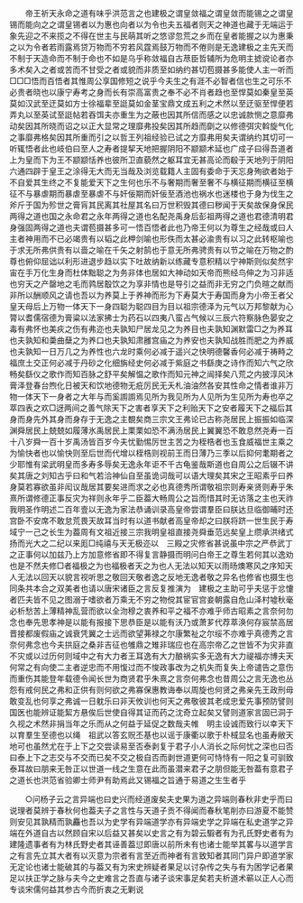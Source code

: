 <!-- { "loadSidebar": true } -->
　　帝王祈天永命之道有味乎洪范言之也建极之谓皇敛福之谓皇敛而能锡之之谓皇锡而能向之之谓皇锡者以为惠也向者以为令也夫五福者则天之神道也藏于无端运于象先迎之不来揽之不得在世主与民萌其听之悠谬忽荒之乡而在皇者能握之以为惠秉之以为令者若雨露焉贷万物而不穷若风霆焉鼓万物而不倦则是无逸建极之主先天而不制于天造命而不制于命也不如是乌乎称敛福自古荩臣哲辅所为危明主摅谠论者亦多术矣入之者或苦而不甘受之者或貌而非质至如纳约甚切苞摄甚多能使人主一听而□□□悟而百悟者其惟周公享国修短之说乎今夫生之有涯不必智者信也生之可乐不必贵者晓也以康宁寿考之身而长有崇高富贵之奉不必不肖者趋也至悍莫如秦皇至英莫如汉武至迂莫如方士徐福辈至誔莫如金茎宝鼎文成五利之术然以至迂驱至悍便若弄丸以至英试至誔帖若吞饵夫亦重生为之蔽也因其所信而感之以忠诚款恻之意靡弗动矣因其所晓而诏之以正大显常之理靡弗投矣因其所趋而劘之以修德弭灾斡旋气化之事靡弗格矣因其所重而引之以哲王列祖经验已试之方靡弗用矣夫谓纳约其切可一听辄悟者此也岐伯曰至人之寿者提挈天地把握阴阳不颛颛术延也广成子曰得吾道者上为皇而下为王不颛颛恬养也彼所卫直藐然之躯耳宜无甚高论而殽于天地列于阴阳六通四辟于皇王之涂得无大而无当哉及浏览载籍人主固有委命于天忘身殉欲者始于不自爱其生终之不复能爱天下之生何也乐不与奢期而奢至奢不与横征期而横征至横征不与暴虐期而暴虐至暴虐不与奸佞期而奸佞至酒池也祸水也迷楼也于身为伐生之斧斤于国为殄世之膏肓其民离其社屋其名曰万世积毁其德曰秽闻于天矣故保身保民两得之道也国之永命君之永年两得之道也名配尧禹身后彭祖两得之道也君德清明君身强固两得之道也夫谓苞摄甚多可一悟百悟者此也乃帝王何以为尊生之经哉或曰人主者神用而不已必竭贵有以韬之此柙剑喻也形佚而太甚必渝贵有以习之此转枢喻也于求无所弗供贵有以啬之喻在千矢之射鹄也于意无所弗骋贵有以节之喻在万物之酌尊也俯仰屈诎以利形进退步趋以实下吐故纳新以练藏专意积精以宁神斯则似矣然宇宙在手万化生身而杜体黜聪之为务非体也居如大神动如天帝而熊经鸟伸之为习非适也穷天之产罄地之毛而鹑居鷇饮之为享非情也是导引之益而非无穷之门负暄之献而非所以酬顺风之请也吾以为养莫上于养神而形为下寿莫大于寿国而身为小帝王者父皇天母后上万物一体天下一身四聪为聪四目为目以祖宗德泽为元气以万邦黎献为心膂以耆儒宿德为膏粱以法家拂士为药石以四夷八蛮占气候以三辰六符察脉色晏安之毒有弗怀也美疢之伤有弗迩也夫孰知尸居龙见之为养目也夫孰知渊默雷□之为养耳也夫孰知和羮曲蘖之为养口也夫孰知肃雝宫庙之为养安也夫孰知战胜而肥之为养威也夫孰知一日万几之为养性也六龙时乘何必减于遥兴之快明德馨香何必减于祷畤之福庶土交正何必减于丹砂之化细旃经史何必减于紫庭之书繇庚之诗作而知六气之欣畅矣繇仪之歌作而知百脉之舒平矣解愠之歌作而知元神之闿择矣八荒之内披淳风沐膏泽登春台煦化日被天和饮地德物无疪厉民无夭札油油然各安其性命之情者谁非万物一体天下一身者之大年与而奚謭謭焉见所为我见所为人见所为生见所为寿也卒之萃四表之欢□迓两间之善气除天下之害者享天下之利贻天下之安者履天下之福后其身而身先外其身而身存于无逸之主覩矣商三宗文王弗论已古称尧居民上振振如临深渊舜居民上兢兢如履薄氷禹居民上栗栗如恐不满汤居民上翼翼恐不敢息然尧寿一百十八岁舜一百十岁禹汤皆百岁今夫忧勤惕厉世主苦之为桎梏者也玉食威福世主乘之为愉快者也以愉快则至后世而代增以桎梏则视前王而日薄乃三季以后抑何耄期者之少耶惟有梁武明皇而多寿多辱矣无逸永年讵不千古龟鉴哉斯道也自周公之后辍不讲矣其唐之刘知古乎曰和气若洽神仙自至虽诡词哉可以语大理矣其宋之王昭素乎曰养身莫若寡欲虽非闳议哉居其要矣进而求之必也真德秀所谓敬祖宗则寿亲贤则寿乎朱熹所谓修德正事反灾为祥则永年乎二臣葢大畅周公之旨而惜其时无访落之主也天祚我明圣作明述二百年壹以无逸为家法恭诵训录高皇帝尝谓羣臣曰朕达旦临御晡时还宫卧不安席不敢怠荒畏天故耳当时有以道书献者高皇帝却之曰朕将跻一世生民于寿域宁一己之长生为葢周有文祖近接三宗我明皇祖直接尧舜垂范远矣皇上缵承洪绪式扬而光大之二纪以来厖□纯禧与天无极迩以　三殿之灾修省甚说虽中宗之严恭武丁之正事何以加兹乃上方加意修省即不得复言静摄而明问白帝王之尊生若何其以逸劝也是不然夫修□者福极之为也福极者天之为也人无法以知天以雨旸燠寒风之序知天人无法以回天以貌言视听思之敬回天敬者逸之反地无逸者敬之异名也修省也摄生也同条共本合之双美者也请以唐宋诸臣之言反复推演为　建极之主助可乎夫惩于忿懥者匹夫皆不见之图溺于嗜欲者万乘无不穷之物傥其宦官宫妾朝露自危山泽村墟秋毫必析愁苦上薄精神乱营而欲以全沕穆之衷养和平之福不亦难乎师古昭素之言奈何勿念也奉先思孝神是以能有报接下思恭臣是以能有沃乃或萧芗代荐萃涣何存宸禁高居晋接都废假庙之诚衰凭翼之士远而欲望茀禄之尔康繁祉之尔绥不亦难乎真德秀之言奈何弗念也今夫拱庭之桑非吉征也雊鼎之雉非瑞应也在高宗帝乙之世皆不为灾非直不灾或以过历何则域中之有大力者王耳逸有大力酿祸实多无逸有大力禔福亦博夫天何常之有向使二主者逆忠而不用愎过而不悛政事改为之机失而复失上帝谴告之意伤而重伤其能登年载德令闻长世为商贤君乎朱熹之言奈何弗念也昔周公之言无逸也丛怨有戒何民之弗和正供有则何欲之弗寡保惠教诲奉以周旋也何贤之弗亲先王政刑毋敢变乱也何享之弗诚一日躭乐曰非天攸训也何天之弗敬彼其老成忠爱先事预防譬则国医也能辨证能絜方悬俟后世使自得其证而药之沈奇立起矣又譬则道家言固已洞于久视之术然非捐当年之乐而从之何益于延促之数哉夫帷　明主设诚而致行以幸天下以育羣生至德也以绳　祖武以答玄贶丕基也以谣于康衢以歌于朴棫显名也虽寿敝天地可也虽然尤在于上下之交尝读易至否泰剥复于君子小人消长之际何忧之深也曰否曰泰上下之志交与不交而已矣不交之极自否而剥世道更何可恃恃有一阳之复可驯致泰耳故曰朋来无咎正以世道一线之生意在此而虽潜来君子之朋但能无咎葢有意君子之道长也洪范省验卿士师尹有助焉此又锡福之旨通于易道之生生者乎 

　　○问杨子云之言异端也曰史兴而经道废矣夫史果为道之异端则春秋非史乎而曰说理者莫辨于春秋何也葢夫子之言性与天道子贡不得闻而春秋笔削亦曰游夏不能赞则安见其孰精而孰麤也吾以为史学有异端道学亦有异端史学之异端在私史道学之异端在外道自古以然顾自宋以后益又甚矣以史言之有为碧云騢者有为孔氏野史者有为建隆遗事者有为林氏野史者其诬善葢愆即唐以前所未有也诸士能举其畧与以道学言之有言先立其大者有以灭意为宗者有言至近而神者有言致知者其同门异户即道学家无定论也诸士能破其的与葢又有为宋史辨疑者果足以讨杂传之失与有为困学记者果足以扶正学之脉与夫今之史难言之吾直与诸子谈宋事足矣若夫析道术蕲以正人心而专谈宋儒何益其参古今而折衷之无剿说 

